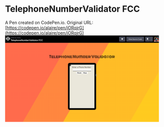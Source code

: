 # TelephoneNumberValidator FCC

A Pen created on CodePen.io. Original URL: [https://codepen.io/alaire/pen/jORqjrG](https://codepen.io/alaire/pen/jORqjrG)
![TelepnoneNumberValidator](TelepnoneNumberValidator.png)
